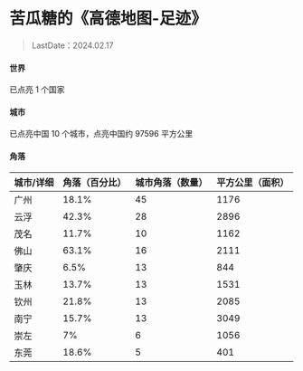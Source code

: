 # 苦瓜糖的《高德地图-足迹》

> LastDate：2024.02.17

#### 世界

已点亮 1 个国家

#### 城市

已点亮中国 10 个城市，点亮中国约 97596 平方公里

#### 角落


|城市/详细|角落（百分比）|城市角落（数量）|平方公里（面积）|
|---|---|---|---|
|广州|18.1%|45|1176|
|云浮|42.3%|28|2896|
|茂名|11.7%|10|1162|
|佛山|63.1%|16|2111|
|肇庆|6.5%|13|844|
|玉林|13.7%|13|1531|
|钦州|21.8%|13|2085|
|南宁|15.7%|13|3049|
|崇左|7%|6|1056|
|东莞|18.6%|5|401|
